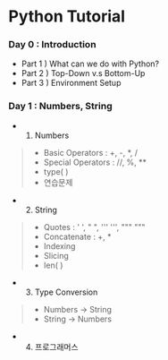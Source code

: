 # Python Tutorial

### Day 0 : Introduction
- Part 1 ) What can we do with Python?
- Part 2 ) Top-Down v.s Bottom-Up
- Part 3 ) Environment Setup

### Day 1 : Numbers, String
- 1. Numbers
> - Basic Operators : +, -, *, /
> - Special Operators : //, %, **
> - type( )
> - 연습문제

- 2. String
> - Quotes : ' ', " ", ''' ''', """ """
> - Concatenate : +, *
> - Indexing
> - Slicing
> - len( )

- 3. Type Conversion
> - Numbers -> String
> - String -> Numbers

- 4. 프로그래머스
